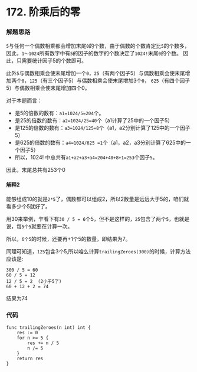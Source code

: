 # 172. 阶乘后的零

### 解题思路
``5``与任何一个偶数相乘都会增加末尾``0``的个数，由于偶数的个数肯定比``5``的个数多，
因此，``1～1024``所有数字中有``5``的因子的数字的个数决定了``1024!``末尾``0``的个数。
因此，只需要统计因子5的个数即可。

此外``5``与偶数相乘会使末尾增加一个``0``，``25``（有两个因子5）与偶数相乘会使末尾增加两个``0``，``125``（有三个因子5）与偶数相乘会使末尾增加3个``0``，
 ``625``（有四个因子5）与偶数相乘会使末尾增加四个0。
 
对于本题而言：
* 是5的倍数的数有：``a1=1024/5=204``个。
* 是25的倍数的数有：``a2=1024/25=40``个（a1计算了25中的一个因子5）
* 是125的倍数的数有：``a3=1024/125=8``个（a1，a2分别计算了125中的一个因子5）
* 是625的倍数的数有：``a4=1024/625 =1``个（a1，a2，a3分别计算了625中的一个因子5）
* 所以，1024! 中总共有``a1+a2+a3+a4=204+40+8+1=253``个因子``5``。

因此，末尾总共有253个0

#### 解释2
能够组成10的就是``2*5``了，偶数都可以组成2，所以2数量是远远大于5的，咱们就看多少个5就好了。

用30来举例，乍看下有``30 / 5 = 6``个5，但不是这样的，``25``包含了两个``5``，也就是说，每``5个5``就要在计算一次。

所以，``6个5``的时候，还要再+1个5的数量，即结果为7。

同理可知道，``125``包含3个5,所以咱么计算``trailingZeroes(300)``的时候，计算方法应该是:
```
300 / 5 = 60
60 / 5 = 12
12 / 5 = 2  (2小于5了)
60 + 12 + 2 = 74
```
结果为74
### 代码
```golang
func trailingZeroes(n int) int {
	res := 0
	for n >= 5 {
		res += n / 5
		n /= 5
	}
	return res
}
```